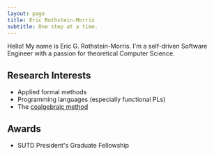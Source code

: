 ```yaml
---
layout: page
title: Eric Rothstein-Morris
subtitle: One step at a time.
---
```

Hello! My name is Eric G. Rothstein-Morris. I'm a self-driven Software Engineer with a passion for theoretical Computer Science.


## Research Interests
- Applied formal methods
- Programming languages (especially functional PLs)
- The [coalgebraic method](https://dl.acm.org/citation.cfm?id=2766193)

## Awards
- SUTD President's Graduate Fellowship
